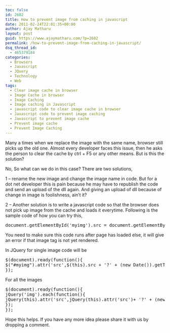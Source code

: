 ```yaml
---
toc: false
id: 2602
title: How to prevent image from caching in javascript
date: 2011-02-24T22:01:35+00:00
author: Ajay Matharu
layout: post
guid: https://www.ajaymatharu.com/?p=2602
permalink: /how-to-prevent-image-from-caching-in-javascript/
dsq_thread_id:
  - 465379184
categories:
  - Browsers
  - Javascript
  - JQuery
  - Technology
  - Web
tags:
  - Clear image cache in browser
  - Image Cache in browser
  - Image Caching
  - Image caching in Javascript
  - javascript code to clear image cache in browser
  - Javascript code to prevent image caching
  - Javascript to prevent image cache
  - Prevent image cache
  - Prevent Image Caching
---
```

Many a times when we replace the image with the same name, browser still picks up the old one. Almost every developer faces this issue, then he asks the person to clear the cache by ctrl + F5 or any other means. But is this the solution?

No, So what can we do in this case? There are two solutions,

1 &#8211; rename the new image and change the image name in code. But for a dot net developer this is pain because he may have to republish the code and send an upload of the dll again. And giving an upload of dll because of change in image is foolishness, ain&#8217;t it?

2 &#8211; Another solution is to write a javascript code so that the browser does not pick up image from the cache and loads it everytime. Following is the sample code of how you can try this,

<pre name="code" class="javascript">document.getElementById('myimg').src = document.getElementById('myimd').src + '?' + (new Date()).getTime();
</pre>

You need to make sure this code runs after page has loaded else, it will give an error if that image tag is not yet rendered.

In JQuery for single image code will be

<pre name="code" class="javascript">$(document).ready(function(){
$("#myimg").attr('src',$(this).src + '?' + (new Date()).getTime());
});
</pre>

For all the images 

<pre name="code" class="javascript">$(document).ready(function(){
jQuery('img').each(function(){
jQuery(this).attr('src',jQuery(this).attr('src')+ '?' + (new Date()).getTime());
});
});
</pre>

Hope this helps. If you have any more idea please share it with us by dropping a comment.

